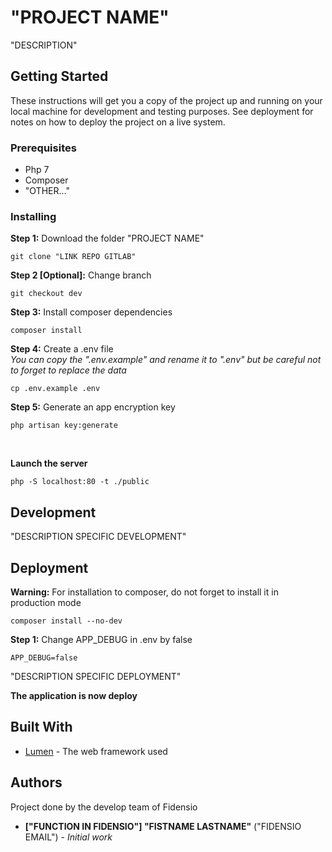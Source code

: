 # "PROJECT NAME"

"DESCRIPTION"

## Getting Started

These instructions will get you a copy of the project up and running on your local machine for development and testing purposes. See deployment for notes on how to deploy the project on a live system.

### Prerequisites

- Php 7
- Composer
- "OTHER..."

### Installing

**Step 1:** Download the folder "PROJECT NAME"
```
git clone "LINK REPO GITLAB"
```

**Step 2 [Optional]:** Change branch
```
git checkout dev
```

**Step 3:** Install composer dependencies
```
composer install
```

**Step 4:** Create a .env file
<br />
*You can copy the ".env.example" and rename it to ".env" but be careful not to forget to replace the data*
```
cp .env.example .env
```

**Step 5:** Generate an app encryption key
```
php artisan key:generate
```

<br />

**Launch the server**
```
php -S localhost:80 -t ./public
```

## Development

"DESCRIPTION SPECIFIC DEVELOPMENT"

## Deployment

**Warning:** For installation to composer, do not forget to install it in production mode
```
composer install --no-dev
```

**Step 1:** Change APP_DEBUG in .env by false

    APP_DEBUG=false

"DESCRIPTION SPECIFIC DEPLOYMENT"


**The application is now deploy**

## Built With

* [Lumen](https://lumen.laravel.com/) - The web framework used

## Authors

Project done by the develop team of Fidensio

* **["FUNCTION IN FIDENSIO"] "FISTNAME LASTNAME"** ("FIDENSIO EMAIL") - *Initial work*
